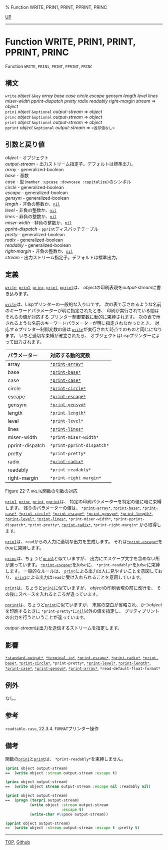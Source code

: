 % Function WRITE, PRIN1, PRINT, PPRINT, PRINC

[UP](22.4.html)  

---

# Function **WRITE, PRIN1, PRINT, PPRINT, PRINC**


Function `WRITE`, `PRIN1`, `PRINT`, `PPRINT`, `PRINC`


## 構文

`write` *object*
 `&key` *array* *base* *case* *circle*
 *escape* *gensym* *length* *level* *lines*
 *miser-width* *pprint-dispatch* *pretty* *radix* *readably*
 *right-margin* *stream*
 => *object*  
`prin1` *object* `&optional` *output-stream* => *object*  
`princ` *object* `&optional` *output-stream* => *object*  
`print` *object* `&optional` *output-stream* => *object*  
`pprint` *object* `&optional` *output-stream* => `<返却値なし>`


## 引数と戻り値

*object* - オブジェクト  
*output-stream* - 出力ストリーム指定子。デフォルトは標準出力。  
*array* - generalized-boolean  
*base* - 基数  
*case* - 型`(member :upcase :downcase :capitalize)`のシンボル  
*circle* - generalized-boolean  
*escape* - generalized-boolean  
*gensym* - generalized-boolean  
*length* - 非負の整数か、[`nil`](5.3.nil-variable.html)  
*level* - 非負の整数か、[`nil`](5.3.nil-variable.html)  
*lines* - 非負の整数か、[`nil`](5.3.nil-variable.html)  
*miser-width* - 非負の整数か、[`nil`](5.3.nil-variable.html)  
*pprint-dispatch* - `pprint`ディスパッチテーブル  
*pretty* - generalized-boolean  
*radix* - generalized-boolean  
*readably* - generalized-boolean  
*right-margin* - 非負の整数か、[`nil`](5.3.nil-variable.html)  
*stream* - 出力ストリーム指定子。デフォルトは標準出力。


## 定義

[`write`](22.4.write.html), [`prin1`](22.4.write.html), [`princ`](22.4.write.html), [`print`](22.4.write.html), [`pprint`](22.4.write.html)は、
*object*の印刷表現を*output-stream*に書き込みます。

[`write`](22.4.write.html)は、Lispプリンターの一般的な入り口です。
次の表で示されるような名前のキーワードパラメーターが明に指定されたとき、
印刷が実行されている間はそれらの値が対応する
プリンター制御変数に動的に束縛されます。
次の表で示されるような名前のキーワードパラメーターが明に指定されなかったとき、
対応するプリンター制御変数の値は
[`write`](22.4.write.html)が実行された時点でのものと同じになります。
いちど適切な束縛が確立されたら、
オブジェクトはLispプリンターによって出力されます。

|パラメーター     |対応する動的変数               |
|:----------------|:------------------------------|
|array            |[`*print-array*`](22.4.print-array.html)           |
|base             |[`*print-base*`](22.4.print-base.html)            |
|case             |[`*print-case*`](22.4.print-case.html)            |
|circle           |[`*print-circle*`](22.4.print-circle.html)          |
|escape           |[`*print-escape*`](22.4.print-escape.html)          |
|gensym           |[`*print-gensym*`](22.4.print-gensym.html)          |
|length           |[`*print-length*`](22.4.print-level.html)          |
|level            |[`*print-level*`](22.4.print-level.html)           |
|lines            |[`*print-lines*`](22.4.print-lines.html)           |
|miser-width      |`*print-miser-width*`     |
|pprint-dispatch  |`*print-pprint-dispatch*` |
|pretty           |`*print-pretty*`          |
|radix            |[`*print-radix*`](22.4.print-base.html)           |
|readably         |`*print-readably*`        |
|right-margin     |`*print-right-margin*`    |

Figure 22-7. `WRITE`関数の引数の対応

[`prin1`](22.4.write.html), [`princ`](22.4.write.html), [`print`](22.4.write.html), [`pprint`](22.4.write.html)は、
特定の印刷パラメーターを特定の値に暗に束縛します。
残りのパラメーターの値は、
[`*print-array*`](22.4.print-array.html),
[`*print-base*`](22.4.print-base.html),
[`*print-case*`](22.4.print-case.html),
[`*print-circle*`](22.4.print-circle.html),
[`*print-escape*`](22.4.print-escape.html),
[`*print-gensym*`](22.4.print-gensym.html),
[`*print-length*`](22.4.print-level.html),
[`*print-level*`](22.4.print-level.html),
[`*print-lines*`](22.4.print-lines.html),
`*print-miser-width*`,
`*print-pprint-dispatch*`,
`*print-pretty*`,
[`*print-radix*`](22.4.print-base.html),
`*print-right-margin*`
から取得します。

[`prin1`](22.4.write.html)は、`read`からの入力に適切な出力を生成します。
それは[`*print-escape*`](22.4.print-escape.html)を*true*に束縛します。

[`princ`](22.4.write.html)は、ちょうど[`prin1`](22.4.write.html)と似ていますが、
出力にエスケープ文字を含めない所が違っています。
[`*print-escape*`](22.4.print-escape.html)を*false*に、
`*print-readably*`を*false*に束縛します。
一般的なルールは、
[`princ`](22.4.write.html)による出力は人に見やすいことを意図しており、
[`prin1`](22.4.write.html)による出力は`read`に受け入れられることを意図しています。

[`print`](22.4.write.html)は、ちょうど[`prin1`](22.4.write.html)に似ていますが、
*object*の印刷表現の前に改行を、
その後にスペースを入れるところが違っています。

[`pprint`](22.4.write.html)は、ちょうど[`print`](22.4.write.html)に似ていますが、
末尾の空白が省略され、かつ*object*を印刷するときに
`*print-pretty*`に[`nil`](5.3.nil-variable.html)以外の値を指定し、
プリティプリントの出力を行うということが違っています。

*output-stream*は出力を送信するストリームを指定します。


## 影響

[`*standard-output*`](21.2.debug-io.html),
[`*terminal-io*`](21.2.terminal-io.html),
[`*print-escape*`](22.4.print-escape.html),
[`*print-radix*`](22.4.print-base.html),
[`*print-base*`](22.4.print-base.html),
[`*print-circle*`](22.4.print-circle.html),
`*print-pretty*`,
[`*print-level*`](22.4.print-level.html),
[`*print-length*`](22.4.print-level.html),
[`*print-case*`](22.4.print-case.html),
[`*print-gensym*`](22.4.print-gensym.html),
[`*print-array*`](22.4.print-array.html),
`*read-default-float-format*`


## 例外

なし。


## 参考

`readtable-case`,
22.3.4. `FORMAT`プリンター操作


## 備考

関数の[`prin1`](22.4.write.html)と[`print`](22.4.write.html)は、
`*print-readably*`を束縛しません。

```lisp
(prin1 object output-stream)
==  (write object :stream output-stream :escape t)

(princ object output-stream)
==  (write object stream output-stream :escape nil :readably nil)

(print object output-stream)
==  (progn (terpri output-stream)
           (write object :stream output-stream
                         :escape t)
           (write-char #\space output-stream))

(pprint object output-stream)
==  (write object :stream output-stream :escape t :pretty t)
```


---
[TOP](index.html),  [Github](https://github.com/nptcl/npt-japanese)

